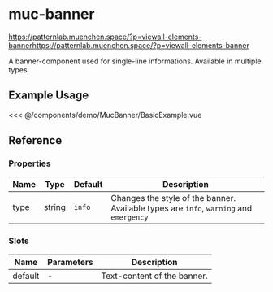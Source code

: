 <script setup>
import BasicExample from './demo/MucBanner/BasicExample.vue'
</script>

# muc-banner

https://patternlab.muenchen.space/?p=viewall-elements-bannerhttps://patternlab.muenchen.space/?p=viewall-elements-banner

A banner-component used for single-line informations. Available in multiple types.

## Example Usage

<DemoContainer>
  <BasicExample/>
</DemoContainer>

<<< @/components/demo/MucBanner/BasicExample.vue

## Reference

### Properties

| Name | Type   | Default | Description                                                                            |
|------|--------|---------|----------------------------------------------------------------------------------------|
| type | string | `info`  | Changes the style of the banner. Available types are `info`, `warning` and `emergency` |

### Slots

| Name    | Parameters | Description                 |
|---------|------------|-----------------------------|
| default | -          | Text-content of the banner. |

